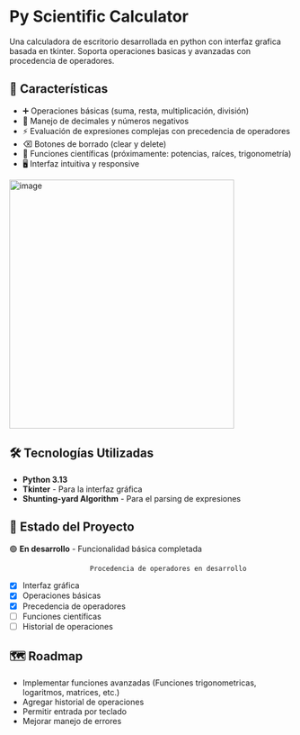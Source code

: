 # Py Scientific Calculator
Una calculadora de escritorio desarrollada en python con interfaz grafica basada en tkinter. Soporta operaciones basicas y avanzadas con procedencia de operadores.

## 🚀 Características

- ➕ Operaciones básicas (suma, resta, multiplicación, división)
- 🔢 Manejo de decimales y números negativos
- ⚡ Evaluación de expresiones complejas con precedencia de operadores
- ⌫ Botones de borrado (clear y delete)
- 🧮 Funciones científicas (próximamente: potencias, raíces, trigonometría)
- 🖥️ Interfaz intuitiva y responsive

<img width="400" height="442" alt="image" src="https://github.com/user-attachments/assets/a107bc5d-b2bd-402e-9e86-0973505c4700" />

## 🛠️ Tecnologías Utilizadas

- **Python 3.13**
- **Tkinter** - Para la interfaz gráfica
- **Shunting-yard Algorithm** - Para el parsing de expresiones

## 📌 Estado del Proyecto

🟢 **En desarrollo** - Funcionalidad básica completada
                        
                        Procedencia de operadores en desarrollo
- [x] Interfaz gráfica
- [x] Operaciones básicas
- [x] Precedencia de operadores
- [ ] Funciones científicas
- [ ] Historial de operaciones

## 🗺️ Roadmap

- Implementar funciones avanzadas (Funciones trigonometricas, logaritmos, matrices, etc.)
- Agregar historial de operaciones
- Permitir entrada por teclado
- Mejorar manejo de errores
